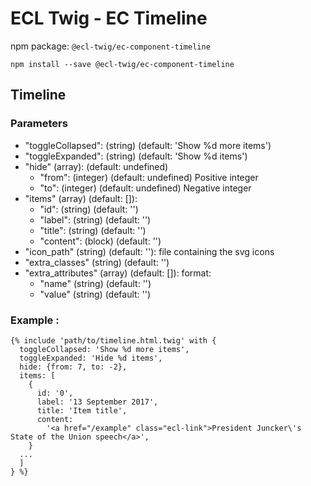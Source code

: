 # ECL Twig - EC Timeline

npm package: `@ecl-twig/ec-component-timeline`

```shell
npm install --save @ecl-twig/ec-component-timeline
```

## Timeline

### Parameters

- "toggleCollapsed": (string) (default: 'Show %d more items')
- "toggleExpanded": (string) (default: 'Show %d items')
- "hide" (array): (default: undefined)
  - "from": (integer) (default: undefined) Positive integer
  - "to": (integer) (default: undefined) Negative integer
- "items" (array) (default: []):
  - "id": (string) (default: '')
  - "label": (string) (default: '')
  - "title": (string) (default: '')
  - "content": (block) (default: '')
- "icon_path" (string) (default: ''): file containing the svg icons
- "extra_classes" (string) (default: '')
- "extra_attributes" (array) (default: []): format:
  - "name" (string) (default: '')
  - "value" (string) (default: '')

### Example :

<!-- prettier-ignore -->
```twig
{% include 'path/to/timeline.html.twig' with {  
  toggleCollapsed: 'Show %d more items', 
  toggleExpanded: 'Hide %d items', 
  hide: {from: 7, to: -2}, 
  items: [ 
    { 
      id: '0', 
      label: '13 September 2017', 
      title: 'Item title', 
      content: 
        '<a href="/example" class="ecl-link">President Juncker\'s State of the Union speech</a>', 
    } 
  ... 
  ] 
} %}
```
